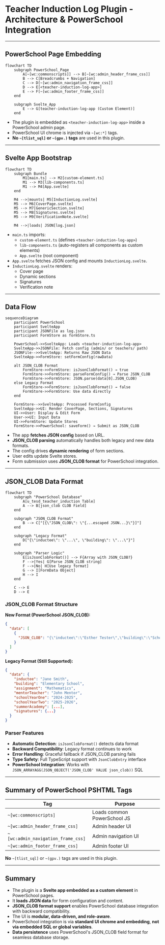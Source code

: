 # Teacher Induction Log Plugin - Architecture & PowerSchool Integration

---

## PowerSchool Page Embedding

```mermaid
flowchart TD
    subgraph PowerSchool_Page
        A[~[wc:commonscripts]] --> B[~[wc:admin_header_frame_css]]
        B --> C[Breadcrumbs + Navigation]
        C --> D[~[wc:admin_navigation_frame_css]]
        D --> E[<teacher-induction-log-app>]
        E --> F[~[wc:admin_footer_frame_css]]
    end

    subgraph Svelte_App
        E --> G[teacher-induction-log-app (Custom Element)]
    end
```

- The plugin is embedded as `<teacher-induction-log-app>` inside a PowerSchool admin page.
- PowerSchool UI chrome is injected via `~[wc:*]` tags.
- **No `~[tlist_sql]` or `~(gpv.)` tags** are used in this plugin.

---

## Svelte App Bootstrap

```mermaid
flowchart TD
    subgraph Bundle
        M1[main.ts] --> M2[custom-element.ts]
        M1 --> M3[lib-components.ts]
        M1 --> M4[App.svelte]
    end

    M4 -->|mounts| M5[InductionLog.svelte]
    M5 --> M6[CoverPage.svelte]
    M5 --> M7[GenericSection.svelte]
    M5 --> M8[Signatures.svelte]
    M5 --> M9[VerificationNote.svelte]

    M4 -->|loads| JSON[log.json]
```

- `main.ts` imports:
  - `custom-element.ts` (defines `<teacher-induction-log-app>`)
  - `lib-components.ts` (auto-registers all components as custom elements)
  - `App.svelte` (root component)
- `App.svelte` fetches JSON config and mounts `InductionLog.svelte`.
- `InductionLog.svelte` renders:
  - Cover page
  - Dynamic sections
  - Signatures
  - Verification note

---

## Data Flow

```mermaid
sequenceDiagram
    participant PowerSchool
    participant SvelteApp
    participant JSONFile as log.json
    participant FormStore as formStore.ts

    PowerSchool->>SvelteApp: Loads <teacher-induction-log-app>
    SvelteApp->>JSONFile: Fetch config (admin/ or teachers/ path)
    JSONFile-->>SvelteApp: Returns Raw JSON Data
    SvelteApp->>FormStore: setFormConfig(rawData)
    
    alt JSON_CLOB Format
        FormStore->>FormStore: isJsonClobFormat() → true
        FormStore->>FormStore: parseFormConfig() → Parse JSON_CLOB
        FormStore->>FormStore: JSON.parse(data[0].JSON_CLOB)
    else Legacy Format
        FormStore->>FormStore: isJsonClobFormat() → false
        FormStore->>FormStore: Use data directly
    end
    
    FormStore-->>SvelteApp: Processed FormConfig
    SvelteApp->>UI: Render CoverPage, Sections, Signatures
    UI->>User: Display & Edit Form
    User->>UI: Input Data
    UI->>FormStore: Update Stores
    FormStore->>PowerSchool: saveForm() → Submit as JSON_CLOB
```

- The app **fetches JSON config** based on URL.
- **JSON_CLOB parsing** automatically handles both legacy and new data formats.
- The config drives **dynamic rendering** of form sections.
- User edits update Svelte stores.
- Form submission uses **JSON_CLOB format** for PowerSchool integration.

---

## JSON_CLOB Data Format

```mermaid
flowchart TD
    subgraph "PowerSchool Database"
        A[u_tesd_teacher_induction Table]
        A --> B[json_clob CLOB Field]
    end

    subgraph "JSON_CLOB Format"
        B --> C["[{\"JSON_CLOB\": \"{...escaped JSON...}\"}]"]
    end

    subgraph "Legacy Format"
        D["{\"inductee\": \"...\", \"building\": \"...\"}"]
    end

    subgraph "Parser Logic"
        E[isJsonClobFormat()] --> F{Array with JSON_CLOB?}
        F -->|Yes| G[Parse JSON_CLOB string]
        F -->|No| H[Use legacy format]
        G --> I[FormData Object]
        H --> I
    end

    C --> E
    D --> E
```

### JSON_CLOB Format Structure

**New Format (PowerSchool JSON_CLOB):**
```json
{
  "data": [
    {
      "JSON_CLOB": "{\"inductee\":\"Esther Tester\",\"building\":\"School Name\",\"assignment\":\"Mathematics\",\"mentorTeacher\":\"Jane Doe\",\"schoolYearOne\":\"2024-2025\",\"schoolYearTwo\":\"2025-2026\",\"summerAcademy\":[{\"day\":\"Day 1\",\"dateYearOne\":\"2024-08-15\",\"dateYearTwo\":\"\",\"verification\":\"BJK\"}],\"signatures\":{\"mentorTeacher\":\"\",\"buildingPrincipal\":\"\",\"superintendent\":\"\",\"date\":\"2025-06-10\"}}"
    }
  ]
}
```

**Legacy Format (Still Supported):**
```json
{
  "data": {
    "inductee": "Jane Smith",
    "building": "Elementary School",
    "assignment": "Mathematics",
    "mentorTeacher": "John Mentor",
    "schoolYearOne": "2024-2025",
    "schoolYearTwo": "2025-2026",
    "summerAcademy": [...],
    "signatures": {...}
  }
}
```

### Parser Features

- **Automatic Detection**: `isJsonClobFormat()` detects data format
- **Backward Compatibility**: Legacy format continues to work
- **Error Handling**: Graceful fallback if JSON_CLOB parsing fails
- **Type Safety**: Full TypeScript support with `JsonClobEntry` interface
- **PowerSchool Integration**: Works with `JSON_ARRAYAGG(JSON_OBJECT('JSON_CLOB' VALUE json_clob))` SQL

---

## Summary of PowerSchool PSHTML Tags

| Tag | Purpose |
|------------------------------|------------------------------|
| `~[wc:commonscripts]`        | Loads common PowerSchool JS |
| `~[wc:admin_header_frame_css]` | Admin header UI             |
| `~[wc:admin_navigation_frame_css]` | Admin navigation UI       |
| `~[wc:admin_footer_frame_css]` | Admin footer UI             |

**No** `~[tlist_sql]` or `~(gpv.)` tags are used in this plugin.

---

## Summary

- The plugin is a **Svelte app embedded as a custom element** in PowerSchool pages.
- It **loads JSON data** for form configuration and content.
- **JSON_CLOB format support** enables PowerSchool database integration with backward compatibility.
- The UI is **modular, data-driven, and role-aware**.
- PowerSchool integration is via **standard UI chrome and embedding**, **not via embedded SQL or global variables**.
- **Data persistence** uses PowerSchool's JSON_CLOB field format for seamless database storage.